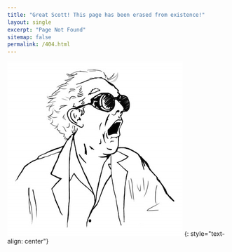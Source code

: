 ```yaml
---
title: "Great Scott! This page has been erased from existence!"
layout: single
excerpt: "Page Not Found"
sitemap: false
permalink: /404.html
---
```


![Great Scott](/images/404_great_scott.jpg)
{: style="text-align: center"}

<script type="text/javascript">
  var GOOG_FIXURL_LANG = 'en';
  var GOOG_FIXURL_SITE = '{{ site.url }}'
</script>
<script type="text/javascript"
  src="//linkhelp.clients.google.com/tbproxy/lh/wm/fixurl.js">
</script>
